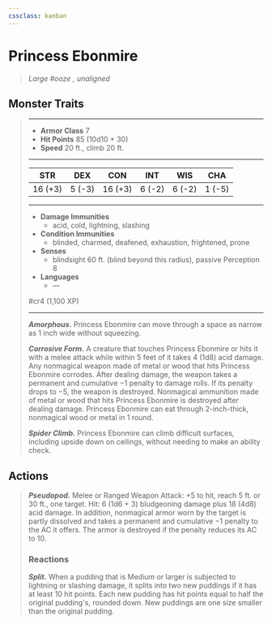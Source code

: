 ```yaml
---
cssclass: kanban
---
```


# Princess Ebonmire
>*Large #ooze , unaligned*
## Monster Traits
>___
>- **Armor Class** 7
>- **Hit Points** 85 (10d10 + 30)
>- **Speed** 20 ft., climb 20 ft.
>___
>|STR|DEX|CON|INT|WIS|CHA|
>|:---:|:---:|:---:|:---:|:---:|:---:|
>|16 (+3)|5 (-3)|16 (+3)|6 (-2)|6 (-2)|1 (-5)|
>___
>- **Damage Immunities**
>	 - acid, cold, lightning, slashing
>- **Condition Immunities**
>	 - blinded, charmed, deafened, exhaustion, frightened, prone
>- **Senses**
>	 - blindsight 60 ft. (blind beyond this radius), passive Perception 8
>- **Languages**
>	 - —
>
> #cr4 (1,100 XP)
>___
>***Amorphous.*** Princess Ebonmire can move through a space as narrow as 1 inch wide without squeezing.  
>
>***Corrosive Form.*** A creature that touches Princess Ebonmire or hits it with a melee attack while within 5 feet of it takes 4 (1d8) acid damage. Any nonmagical weapon made of metal or wood that hits Princess Ebonmire corrodes. After dealing damage, the weapon takes a permanent and cumulative −1 penalty to damage rolls. If its penalty drops to −5, the weapon is destroyed. Nonmagical ammunition made of metal or wood that hits Princess Ebonmire is destroyed after dealing damage. Princess Ebonmire can eat through 2-inch-thick, nonmagical wood or metal in 1 round.  
>
>***Spider Climb.*** Princess Ebonmire can climb difficult surfaces, including upside down on ceilings, without needing to make an ability check.  
>
## Actions
>***Pseudopod.*** Melee  or Ranged Weapon Attack: +5 to hit, reach 5 ft. or 30 ft., one target. Hit: 6 (1d6 + 3) bludgeoning damage plus 18 (4d8) acid damage. In addition, nonmagical armor worn by the target is partly dissolved and takes a permanent and cumulative −1 penalty to the AC it offers. The armor is destroyed if the penalty reduces its AC to 10.  
>
>### Reactions
>***Split.*** When a pudding that is Medium or larger is subjected to lightning or slashing damage, it splits into two new puddings if it has at least 10 hit points. Each new pudding has hit points equal to half the original pudding's, rounded down. New puddings are one size smaller than the original pudding.